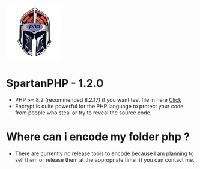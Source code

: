 <img src="https://github.com/VennDev/SpartanPHP/blob/main/icon.png" alt="SpartanPHP" height="150" width="150" />

# SpartanPHP - 1.2.0
- PHP >= 8.2 (recommended 8.2.17) if you want test file in here [Click](https://github.com/VennDev/SpartanPHP/tree/main/tests)
- Encrypt is quite powerful for the PHP language to protect your code from people who steal or try to reveal the source code.

# Where can i encode my folder php ?
- There are currently no release tools to encode because I am planning to sell them or release them at the appropriate time :)) you can contact me.
